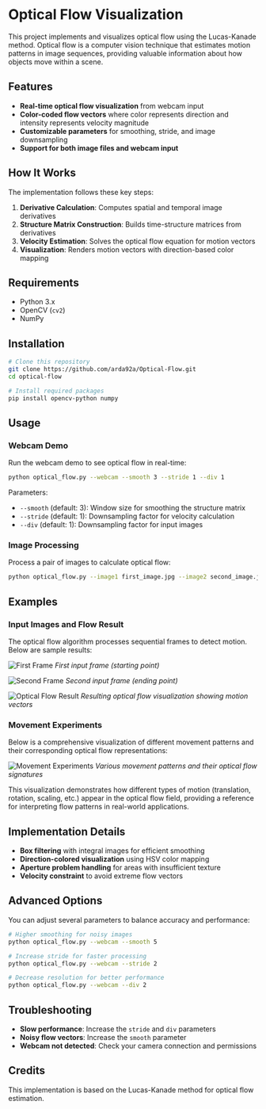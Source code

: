 # Optical Flow Visualization

This project implements and visualizes optical flow using the Lucas-Kanade method. Optical flow is a computer vision technique that estimates motion patterns in image sequences, providing valuable information about how objects move within a scene.

## Features

- **Real-time optical flow visualization** from webcam input
- **Color-coded flow vectors** where color represents direction and intensity represents velocity magnitude
- **Customizable parameters** for smoothing, stride, and image downsampling
- **Support for both image files and webcam input**

## How It Works

The implementation follows these key steps:
1. **Derivative Calculation**: Computes spatial and temporal image derivatives
2. **Structure Matrix Construction**: Builds time-structure matrices from derivatives
3. **Velocity Estimation**: Solves the optical flow equation for motion vectors
4. **Visualization**: Renders motion vectors with direction-based color mapping

## Requirements

- Python 3.x
- OpenCV (`cv2`)
- NumPy

## Installation

```bash
# Clone this repository
git clone https://github.com/arda92a/Optical-Flow.git
cd optical-flow

# Install required packages
pip install opencv-python numpy
```

## Usage

### Webcam Demo

Run the webcam demo to see optical flow in real-time:

```bash
python optical_flow.py --webcam --smooth 3 --stride 1 --div 1
```

Parameters:
- `--smooth` (default: 3): Window size for smoothing the structure matrix
- `--stride` (default: 1): Downsampling factor for velocity calculation
- `--div` (default: 1): Downsampling factor for input images

### Image Processing

Process a pair of images to calculate optical flow:

```bash
python optical_flow.py --image1 first_image.jpg --image2 second_image.jpg --output flow_result.jpg
```

## Examples

### Input Images and Flow Result

The optical flow algorithm processes sequential frames to detect motion. Below are sample results:

![First Frame](Examples/start.png)
*First input frame (starting point)*

![Second Frame](Examples/end.png)
*Second input frame (ending point)*

![Optical Flow Result](Examples/flow.jpg)
*Resulting optical flow visualization showing motion vectors*

### Movement Experiments

Below is a comprehensive visualization of different movement patterns and their corresponding optical flow representations:

![Movement Experiments](Examples/experiments.png)
*Various movement patterns and their optical flow signatures*

This visualization demonstrates how different types of motion (translation, rotation, scaling, etc.) appear in the optical flow field, providing a reference for interpreting flow patterns in real-world applications.

## Implementation Details

- **Box filtering** with integral images for efficient smoothing
- **Direction-colored visualization** using HSV color mapping
- **Aperture problem handling** for areas with insufficient texture
- **Velocity constraint** to avoid extreme flow vectors

## Advanced Options

You can adjust several parameters to balance accuracy and performance:

```bash
# Higher smoothing for noisy images
python optical_flow.py --webcam --smooth 5

# Increase stride for faster processing
python optical_flow.py --webcam --stride 2

# Decrease resolution for better performance
python optical_flow.py --webcam --div 2
```

## Troubleshooting

- **Slow performance**: Increase the `stride` and `div` parameters
- **Noisy flow vectors**: Increase the `smooth` parameter
- **Webcam not detected**: Check your camera connection and permissions

## Credits

This implementation is based on the Lucas-Kanade method for optical flow estimation.
